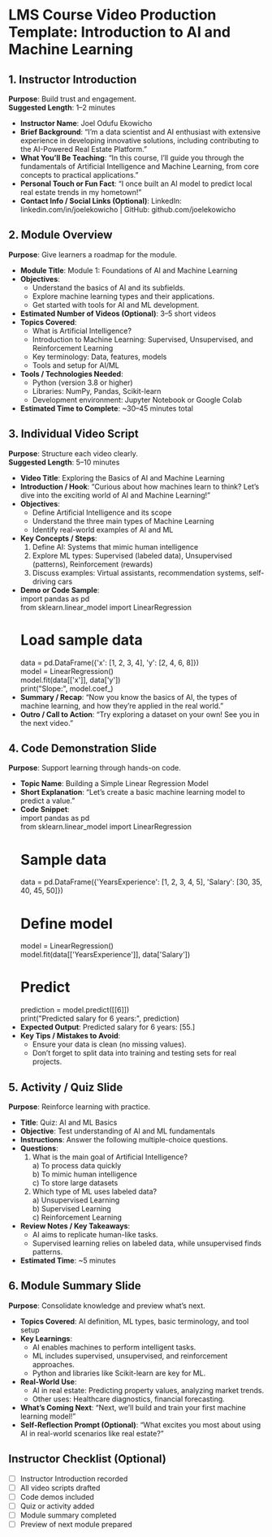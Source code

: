 # LMS Course Video Production Template: Introduction to AI and Machine Learning

## 1. Instructor Introduction
**Purpose**: Build trust and engagement.  
**Suggested Length**: 1–2 minutes

- **Instructor Name**: Joel Odufu Ekowicho  
- **Brief Background**: “I’m a data scientist and AI enthusiast with extensive experience in developing innovative solutions, including contributing to the AI-Powered Real Estate Platform.”  
- **What You’ll Be Teaching**: “In this course, I’ll guide you through the fundamentals of Artificial Intelligence and Machine Learning, from core concepts to practical applications.”  
- **Personal Touch or Fun Fact**: “I once built an AI model to predict local real estate trends in my hometown!”  
- **Contact Info / Social Links (Optional)**: LinkedIn: linkedin.com/in/joelekowicho | GitHub: github.com/joelekowicho  

## 2. Module Overview
**Purpose**: Give learners a roadmap for the module.

- **Module Title**: Module 1: Foundations of AI and Machine Learning  
- **Objectives**:  
  - Understand the basics of AI and its subfields.  
  - Explore machine learning types and their applications.  
  - Get started with tools for AI and ML development.  
- **Estimated Number of Videos (Optional)**: 3–5 short videos  
- **Topics Covered**:  
  - What is Artificial Intelligence?  
  - Introduction to Machine Learning: Supervised, Unsupervised, and Reinforcement Learning  
  - Key terminology: Data, features, models  
  - Tools and setup for AI/ML  
- **Tools / Technologies Needed**:  
  - Python (version 3.8 or higher)  
  - Libraries: NumPy, Pandas, Scikit-learn  
  - Development environment: Jupyter Notebook or Google Colab  
- **Estimated Time to Complete**: ~30–45 minutes total  

## 3. Individual Video Script
**Purpose**: Structure each video clearly.  
**Suggested Length**: 5–10 minutes

- **Video Title**: Exploring the Basics of AI and Machine Learning  
- **Introduction / Hook**: “Curious about how machines learn to think? Let’s dive into the exciting world of AI and Machine Learning!”  
- **Objectives**:  
  - Define Artificial Intelligence and its scope  
  - Understand the three main types of Machine Learning  
  - Identify real-world examples of AI and ML  
- **Key Concepts / Steps**:  
  1. Define AI: Systems that mimic human intelligence  
  2. Explore ML types: Supervised (labeled data), Unsupervised (patterns), Reinforcement (rewards)  
  3. Discuss examples: Virtual assistants, recommendation systems, self-driving cars  
- **Demo or Code Sample**:  
  import pandas as pd  
  from sklearn.linear_model import LinearRegression  
  # Load sample data  
  data = pd.DataFrame({'x': [1, 2, 3, 4], 'y': [2, 4, 6, 8]})  
  model = LinearRegression()  
  model.fit(data[['x']], data['y'])  
  print("Slope:", model.coef_)  
- **Summary / Recap**: “Now you know the basics of AI, the types of machine learning, and how they’re applied in the real world.”  
- **Outro / Call to Action**: “Try exploring a dataset on your own! See you in the next video.”  

## 4. Code Demonstration Slide
**Purpose**: Support learning through hands-on code.

- **Topic Name**: Building a Simple Linear Regression Model  
- **Short Explanation**: “Let’s create a basic machine learning model to predict a value.”  
- **Code Snippet**:  
  import pandas as pd  
  from sklearn.linear_model import LinearRegression  
  # Sample data  
  data = pd.DataFrame({'YearsExperience': [1, 2, 3, 4, 5], 'Salary': [30, 35, 40, 45, 50]})  
  # Define model  
  model = LinearRegression()  
  model.fit(data[['YearsExperience']], data['Salary'])  
  # Predict  
  prediction = model.predict([[6]])  
  print("Predicted salary for 6 years:", prediction)  
- **Expected Output**: Predicted salary for 6 years: [55.]  
- **Key Tips / Mistakes to Avoid**:  
  - Ensure your data is clean (no missing values).  
  - Don’t forget to split data into training and testing sets for real projects.  

## 5. Activity / Quiz Slide
**Purpose**: Reinforce learning with practice.

- **Title**: Quiz: AI and ML Basics  
- **Objective**: Test understanding of AI and ML fundamentals  
- **Instructions**: Answer the following multiple-choice questions.  
- **Questions**:  
  1. What is the main goal of Artificial Intelligence?  
     a) To process data quickly  
     b) To mimic human intelligence  
     c) To store large datasets  
  2. Which type of ML uses labeled data?  
     a) Unsupervised Learning  
     b) Supervised Learning  
     c) Reinforcement Learning  
- **Review Notes / Key Takeaways**:  
  - AI aims to replicate human-like tasks.  
  - Supervised learning relies on labeled data, while unsupervised finds patterns.  
- **Estimated Time**: ~5 minutes  

## 6. Module Summary Slide
**Purpose**: Consolidate knowledge and preview what’s next.

- **Topics Covered**: AI definition, ML types, basic terminology, and tool setup  
- **Key Learnings**:  
  - AI enables machines to perform intelligent tasks.  
  - ML includes supervised, unsupervised, and reinforcement approaches.  
  - Python and libraries like Scikit-learn are key for ML.  
- **Real-World Use**:  
  - AI in real estate: Predicting property values, analyzing market trends.  
  - Other uses: Healthcare diagnostics, financial forecasting.  
- **What’s Coming Next**: “Next, we’ll build and train your first machine learning model!”  
- **Self-Reflection Prompt (Optional)**: “What excites you most about using AI in real-world scenarios like real estate?”  

## Instructor Checklist (Optional)
- [ ] Instructor Introduction recorded  
- [ ] All video scripts drafted  
- [ ] Code demos included  
- [ ] Quiz or activity added  
- [ ] Module summary completed  
- [ ] Preview of next module prepared